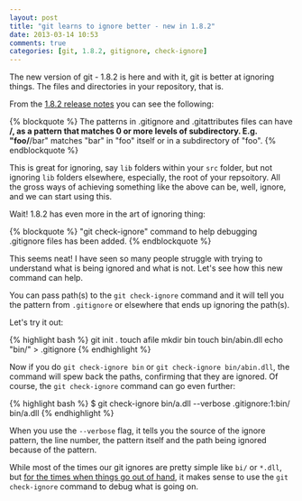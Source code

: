 ```yaml
---
layout: post
title: "git learns to ignore better - new in 1.8.2"
date: 2013-03-14 10:53
comments: true
categories: [git, 1.8.2, gitignore, check-ignore]
---
```


The new version of git - 1.8.2 is here and with it, git is better at ignoring things. The files and directories in your repository, that is.

From the [1.8.2 release notes](https://git.kernel.org/cgit/git/git.git/plain/Documentation/RelNotes/1.8.2.txt) you can see the following:

{% blockquote %}
The patterns in .gitignore and .gitattributes files can have **/, as a pattern that matches 0 or more levels of subdirectory. E.g. "foo/**/bar" matches "bar" in "foo" itself or in a subdirectory of "foo".
{% endblockquote %}

This is great for ignoring, say `lib` folders within your `src` folder, but not ignoring `lib` folders elsewhere, especially, the root of your repsoitory. All the gross ways of achieving something like the above can be, well, ignore, and we can start using this.

Wait! 1.8.2 has even more in the art of ignoring thing:

{% blockquote %}
"git check-ignore" command to help debugging .gitignore files has been added.
{% endblockquote %}

This seems neat! I have seen so many people struggle with trying to understand what is being ignored and what is not. Let's see how this new command can help.

You can pass path(s) to the `git check-ignore` command and it will tell you the pattern from `.gitignore` or elsewhere that ends up ignoring the path(s).

Let's try it out:

{% highlight bash %}
git init .
touch afile
mkdir bin
touch bin/abin.dll
echo "bin/" > .gitignore
{% endhighlight %}

Now if you do `git check-ignore bin` or `git check-ignore bin/abin.dll`, the command will spew back the paths, confirming that they are ignored. Of course, the `git check-ignore` command can go even further:

{% highlight bash %}
$ git check-ignore bin/a.dll --verbose
.gitignore:1:bin/   bin/a.dll
{% endhighlight %}

When you use the `--verbose` flag, it tells you the source of the ignore pattern, the line number, the pattern itself and the path being ignored because of the pattern.

While most of the times our git ignores are pretty simple like `bi/` or `*.dll`, but [for the times when things go out of hand](http://stackoverflow.com/q/5738204/526535), it makes sense to use the `git check-ignore` command to debug what is going on.





